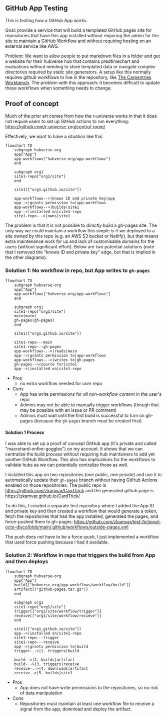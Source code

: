 ## GitHub App Testing

This is testing how a GitHub App works.

Goal: provide a service that will build a templated GitHub pages site for
repositories that have this app installed without requiring the admin for the
site to maintain a GitHub Workflow and without requiring hosting on an external
service like AWS.

Problem: We want to allow people to put markdown files in a folder and get a
website for their hubverse hub that contains predtimechart and evaluations
without needing to store templated data or navigate complex directories required
by static site generators. A setup like this normally requires github workflows
to live in the repository, like [The Carpentries
Workbench](https://carpentries.github.io/workbench). The problem with this
approach: it becomes difficult to update these workflows when something needs to
change. 


## Proof of concept

Much of the prior art comes from how the r-universe works in that it does not
require users to set up GitHub actions to run everything:
https://github.com/r-universe-org/control-room/

Effectively, we want to have a situation like this:

```mermaid
flowchart TD
    subgraph hubverse-org
    app{"App"}
    app-workflows["hubverse-org/app-workflows"]
    end

    subgraph org1
    site1-repo["org1/site"]
    end

    site1(["org1.github.io/site"])

    app-workflows-->|knows ID and private key|app
    app-->|grants permission to|app-workflows
    app-workflows-->|builds|site1
    app-->|installed on|site1-repo
    site1-repo-.->|owns|site1
```

The problem is that it is not possible to _directly_ build a gh-pages site. The
only way we could maintain a workflow this simple is if we deployed to a site
owned by this repo (e.g. an AWS S3 bucket or Netlify), but that means extra
maintenance work for us and lack of customisable domains for the users (without
significant effort). Below are two potential solutions (note that I removed the
"knows ID and private key" edge, but that is implied in the other diagrams).


### Solution 1: No workflow in repo, but App writes to `gh-pages`

```mermaid
flowchart TD
    subgraph hubverse-org
    app{"App"}
    app-workflows["hubverse-org/app-workflows"]
    end

    subgraph org1
    site1-repo["org1/site"]
    main(main)
    gh-pages(gh-pages)
    end

    site1(["org1.github.io/site"])

    site1-repo---main
    site1-repo---gh-pages
    app-workflows-.->|reads|main
    app-->|grants permission to|app-workflows
    app-workflows-.->|writes to|gh-pages
    gh-pages-->|source for|site1
    app-->|installed on|site1-repo
```

 - Pros
   - no extra workflow needed for user repo
 - Cons
   - App has write permissions for _all non-workflow content_ in the user's repo
   - Admins may not be able to manually trigger workflows (though that may be
     possible with an issue or PR comment)
   - Admins must wait until the first build is successful to turn on gh-pages
     (because the `gh-pages` branch must be created first)


#### Solution 1 Process

I was able to set up a proof of concept GitHub app (it's private and called
"macrohard-onfire-goggles") on my account. It shows that we can centralize the
build process without requiring hub maintainers to add yet another GitHub
Workflow. This also has implications for the workflows to validate hubs as we
can potentially centralize those as well.

I installed this app on two repositories (one public, one private) and use it
to automatically update their `gh-pages` branch without having GitHub Actions
enabled on those repositories. The public repo is
https://github.com/zkamvar/CardTrick and the generated github page is
https://zkamvar.github.io/CardTrick/

To do this, I created a separate test repository where I added the App ID and
private key and then created a workflow that would generate a token, fetch the
repositories that had the app installed, generated the pages, and force-pushed
them to gh-pages:
https://github.com/zkamvar/test-fictional-octo-disco/blob/main/.github/workflows/outside-pages.yml

The push does not have to be a force-push, I just implemented a workflow that
used force pushing because I had it available. 

### Solution 2: Workflow in repo that triggers the build from App and then deploys

```mermaid
flowchart TD
    subgraph hubverse-org
    app{"App"}
    build[["hubverse-org/app-workflows/workflow/build"]]
    artifact[("github-pages.tar.gz")]
    end

    subgraph org1
    site1-repo["org1/site"]
    trigger[["org1/site/workflow/trigger"]]
    receive[["org1/site/workflow/recieve"]]
    end

    site1(["org1.github.io/site"])
    app-->|installed on|site1-repo
    site1-repo---trigger
    site1-repo---receive
    app-->|grants permission to|build
    trigger-.->|1. triggers|build
    
    build-->|2. builds|artifact
    build-.->|3. triggers|receive
    receive-.->|4. downloads|artifact
    receive-->|5. builds|site1
```

 - Pros
   - App does not have write permissions to the repositories, so no risk of data
     manipulation
 - Cons
   - Repositories must maintain at least one workflow file to receive a signal
     from the app, download and deploy the artifact. 



